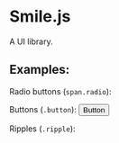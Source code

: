 # Smile.js
A UI library.

## Examples:
Radio buttons (`span.radio`):
<span class="radio ripple"></span>

Buttons (`.button`):
<button class="ripple transparent-button button">Button</button>

Ripples (`.ripple`):
<div style="display:flex;height:"100px;width:100%;background-color:white;border:2px solid black;" class="ripple"></div>
<script src="/Smile.js/smile.js"></script><script>smilejs.paper.rippleColor = "rgba(0,0,0,.25)"</script>
